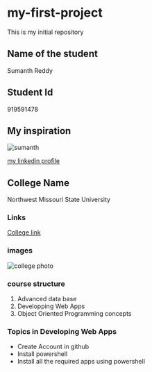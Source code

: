 # my-first-project
This is my initial repository
## Name of the student
Sumanth Reddy

## Student Id

919591478

## My inspiration

![sumanth](https://i.pinimg.com/originals/41/ce/68/41ce6822631d5c96c0eac24c4f77df12.jpg)

[my linkedin profile](https://www.linkedin.com/in/sumanth-reddy-76a88719a/)
## College Name 
Northwest Missouri State University
### Links
[College link](https://www.nwmissouri.edu/login/)
### images
![college photo](https://www.nwmissouri.edu/layout/v2019/images/svg/logo-n.svg)
### course structure
1. Advanced data base
1. Developping Web Apps
1. Object Oriented Programming concepts
### Topics in Developing Web Apps
* Create Account in github
* Install powershell 
* Install all the required apps using powershell
